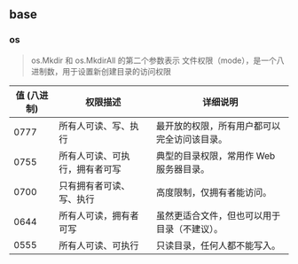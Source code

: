 ## base

### os
> os.Mkdir 和 os.MkdirAll 的第二个参数表示 文件权限（mode），是一个八进制数，用于设置新创建目录的访问权限

| 值 (八进制) | 权限描述             | 详细说明                    |
|---------|------------------|-------------------------|
| 0777    | 所有人可读、写、执行       | 最开放的权限，所有用户都可以完全访问该目录。  |
| 0755	   | 所有人可读、可执行，拥有者可写	 | 典型的目录权限，常用作 Web 服务器目录。  |
| 0700	   | 只有拥有者可读、写、执行	    | 高度限制，仅拥有者能访问。           |     
| 0644	   | 所有人可读，拥有者可写      | 	虽然更适合文件，但也可以用于目录（不建议）。 |
| 0555    | 所有人可读、可执行        | 只读目录，任何人都不能写入。          |